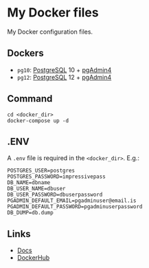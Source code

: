 # My Docker files
My Docker configuration files.

## Dockers
- `pg10`: [PostgreSQL](https://hub.docker.com/_/postgres) 10 + [pgAdmin4](https://hub.docker.com/r/dpage/pgadmin4)
- `pg12`: [PostgreSQL](https://hub.docker.com/_/postgres) 12 + [pgAdmin4](https://hub.docker.com/r/dpage/pgadmin4)

## Command
```
cd <docker_dir>
docker-compose up -d
```

## .ENV
A `.env` file is required in the `<docker_dir>`. E.g.:
```
POSTGRES_USER=postgres
POSTGRES_PASSWORD=impressivepass
DB_NAME=dbname
DB_USER_NAME=dbuser
DB_USER_PASSWORD=dbuserpassword
PGADMIN_DEFAULT_EMAIL=pgadminuser@email.is
PGADMIN_DEFAULT_PASSWORD=pgadminuserpassword
DB_DUMP=db.dump
```

## Links
- [Docs](https://docs.docker.com/)
- [DockerHub](https://hub.docker.com/)
